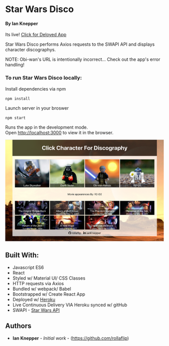 # Star Wars Disco
#### By Ian Knepper
Its live!  [Click for Deloyed App](https://star-wars-disco.herokuapp.com/)

Star Wars Disco performs Axios requests to the SWAPI API and displays character discographys.<br>

NOTE: Obi-wan's URL is intentionally incorrect... Check out the app's error handling!

### To run Star Wars Disco locally:
Install dependencies via npm
```
npm install
```
Launch server in your broswer
```
npm start
```

Runs the app in the development mode.<br>
Open [http://localhost:3000](http://localhost:3000) to view it in the browser.

![Preview1](./public/screenshot.png)

## Built With:
* Javascript ES6
* React
* Styled w/ Material UI/ CSS Classes
* HTTP requests via Axios
* Bundled w/ webpack/ Babel
* Bootstrapped w/ Create React App
* Deployed w/ [Heroku](https://star-wars-disco.herokuapp.com/)
* Live Continuous Delivery VIA Heroku synced w/ gitHub
* SWAPI - [Star Wars API](http://swapi.co)

## Authors

* **Ian Knepper** - *Initial work* - (https://github.com/rollaflip)
